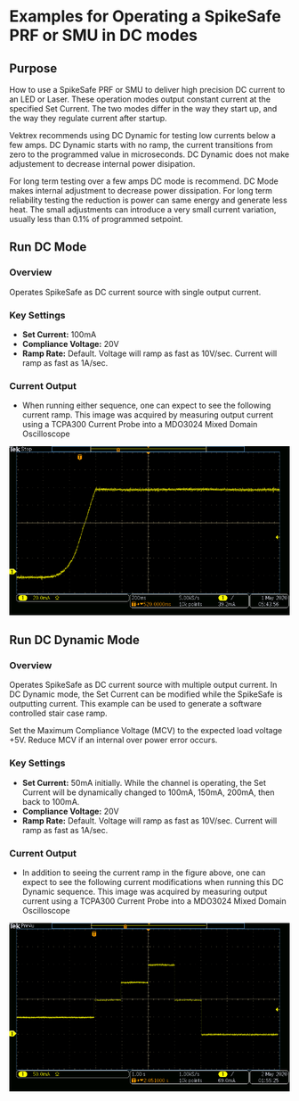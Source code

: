 # Examples for Operating a SpikeSafe PRF or SMU in DC modes

## **Purpose**
How to use a SpikeSafe PRF or SMU to deliver high precision DC current to an LED or Laser.  These operation modes output constant current at the specified Set Current. The two modes differ in the way they start up, and the way they regulate current after startup.

Vektrex recommends using DC Dynamic for testing low currents below a few amps.  DC Dynamic starts with no ramp, the current transitions from zero to the programmed value in microseconds. DC Dynamic does not make adjustement to decrease internal power disipation.

For long term testing over a few amps DC mode is recommend.  DC Mode makes internal adjustment to decrease power dissipation.  For long term reliability testing the reduction is power can same energy and generate less heat.  The small adjustments can introduce a very small current variation, usually less than 0.1% of programmed setpoint.

## **Run DC Mode**

### Overview 
Operates SpikeSafe as DC current source with single output current.

### Key Settings 
- **Set Current:** 100mA
- **Compliance Voltage:** 20V
- **Ramp Rate:** Default. Voltage will ramp as fast as 10V/sec. Current will ramp as fast as 1A/sec.

### Current Output
- When running either sequence, one can expect to see the following current ramp. This image was acquired by measuring output current using a TCPA300 Current Probe into a MDO3024 Mixed Domain Oscilloscope

![](DC_Ramp.png)



## **Run DC Dynamic Mode**

### Overview
Operates SpikeSafe as DC current source with multiple output current. In DC Dynamic mode, the Set Current can be modified while the SpikeSafe is outputting current.  This example can be used to generate a software controlled stair case ramp.

Set the Maximum Compliance Voltage (MCV) to the expected load voltage +5V. Reduce MCV if an internal over power error occurs. 

### Key Settings
- **Set Current:** 50mA initially. While the channel is operating, the Set Current will be dynamically changed to 100mA, 150mA, 200mA, then back to 100mA.
- **Compliance Voltage:** 20V
- **Ramp Rate:** Default. Voltage will ramp as fast as 10V/sec. Current will ramp as fast as 1A/sec.

### Current Output
- In addition to seeing the current ramp in the figure above, one can expect to see the following current modifications when running this DC Dynamic sequence. This image was acquired by measuring output current using a TCPA300 Current Probe into a MDO3024 Mixed Domain Oscilloscope

![](DC_Dynamic_Current_Changes.png)
